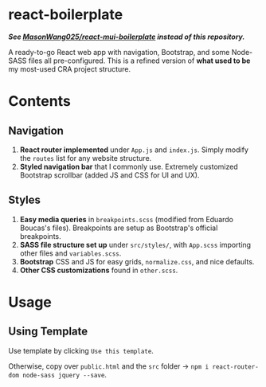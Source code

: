 # react-boilerplate

***See [MasonWang025/react-mui-boilerplate](https://github.com/MasonWang025/react-mui-boilerplate) instead of this repository.***

A ready-to-go React web app with navigation, Bootstrap, and some Node-SASS files all pre-configured.
This is a refined version of **what used to be** my most-used CRA project structure.

# Contents

## Navigation

1. **React router implemented** under `App.js` and `index.js`. Simply modify the `routes` list for any website structure.
2. **Styled navigation bar** that I commonly use. Extremely customized Bootstrap scrollbar (added JS and CSS for UI and UX).

## Styles

1. **Easy media queries** in `breakpoints.scss` (modified from Eduardo Boucas's files). Breakpoints are setup as Bootstrap's official breakpoints.
2. **SASS file structure set up** under `src/styles/`, with `App.scss` importing other files and `variables.scss`.
3. **Bootstrap** CSS and JS for easy grids, `normalize.css`, and nice defaults.
4. **Other CSS customizations** found in `other.scss`.

# Usage

## Using Template

Use template by clicking ```Use this template```.

Otherwise, copy over `public.html` and the `src` folder -> `npm i react-router-dom node-sass jquery --save`.
